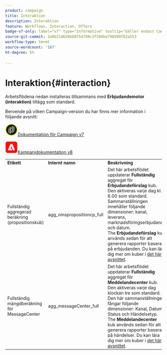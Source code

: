 ```yaml
---
product: campaign
title: Interaktion
description: Interaktion
feature: Workflows, Interaction, Offers
badge-v7-only: label="v7" type="Informative" tooltip="Gäller endast Campaign Classic v7"
source-git-commit: 3a9b21d626b60754789c3f594ba798309f62a553
workflow-type: tm+mt
source-wordcount: '167'
ht-degree: 5%

---
```



# Interaktion{#interaction}



Arbetsflödena nedan installeras tillsammans med **Erbjudandemotor (interaktion)** tillägg som standard.

Beroende på vilken Campaign-version du har finns mer information i följande avsnitt:

![](assets/do-not-localize/v7.jpeg)[Dokumentation för Campaign v7](../../interaction/using/interaction-and-offer-management.md)

![](assets/do-not-localize/v8.png)[Kampanjdokumentation v8](https://experienceleague.adobe.com/docs/campaign/campaign-v8/send/interaction/interaction.html)


<table> 
 <tbody> 
  <tr> 
   <td> <strong>Etikett</strong><br /> </td> 
   <td> <strong>Internt namn</strong><br /> </td> 
   <td> <strong>Beskrivning</strong><br /> </td> 
  </tr> 
  <tr> 
   <td> <span class="uicontrol">Fullständig aggregerad beräkning (propositionskub)</span> <br /> </td> 
   <td> <span class="uicontrol">agg_nmspropositioncp_full</span> <br /> </td> 
   <td> Det här arbetsflödet uppdaterar <strong>Fullständig</strong> aggregat för <strong>Erbjudandeförslag</strong> kub. Den aktiveras varje dag kl. 6.00 som standard. Sammanställningen innehåller följande dimensioner: kanal, leverans, marknadsföringserbjudande och datum.<br /> The <strong>Erbjudandeförslag</strong> kub används sedan för att generera rapporter baserat på erbjudanden. Du kan lära dig mer om kuber i <a href="../../reporting/using/ac-cubes.md">det här avsnittet</a>.<br /> </td> 
  </tr> 
   <tr> 
   <td> <span class="uicontrol">Fullständig mängdberäkning för MessageCenter</span> <br /> </td> 
   <td> <span class="uicontrol">agg_messageCenter_full</span> <br /> </td> 
   <td> Det här arbetsflödet uppdaterar <strong>Fullständig</strong> aggregat för <strong>Meddelandecenter</strong> kub. Den aktiveras varje dag klockan tre som standard. Den här sammanställningen fångar följande dimensioner: Kanal, Datum, Status och Händelsetyp.<br /> The <strong>Meddelandecenter</strong> kub används sedan för att generera rapporter baserat på händelser. Du kan lära dig mer om kuber i <a href="../../reporting/using/ac-cubes.md">det här avsnittet</a>.<br /> </td> 
   <td> <br /> </td> 
  </tr> 
 </tbody> 
</table>

